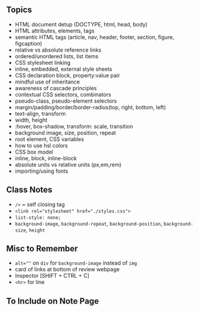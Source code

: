 ## Topics

- HTML document detup (DOCTYPE, html, head, body)
- HTML attributes, elements, tags
- semantic HTML tags (article, nav, header, footer, section, figure, figcaption)
- relative vs absolute reference links
- ordered/unordered lists, list items
- CSS stylesheet linking
- inline, embedded, external style sheets
- CSS declaration block, property:value pair
- mindful use of inheritance
- awareness of cascade principles
- contextual CSS selectors, combinators
- pseudo-class, pseudo-element selectors
- margin/padding/border/border-radius(top, right, bottom, left)
- text-align, transform
- width, height
- :hover, box-shadow, transform: scale, transition
- background image, size, position, repeat
- root element, CSS variables
- how to use hsl colors
- CSS box model
- inline, block, inline-block
- absolute units vs relative units (px,em,rem)
- importing/using fonts

## Class Notes

- `/>` = self closing tag
- `<link rel="stylesheet" href="./styles.css">`
- `list-style: none;`
- `background-image`, `background-repeat`, `background-position`, `background-size`, `height`

## Misc to Remember
- `alt=""` on `div` for `background-image` instead of `img`
- card of links at bottom of review webpage
- Inspector [SHIFT + CTRL + C]
- `<hr>` for line

## To Include on Note Page

<a href="https://www.somewebsitehere.com/" target="_blank"></a>